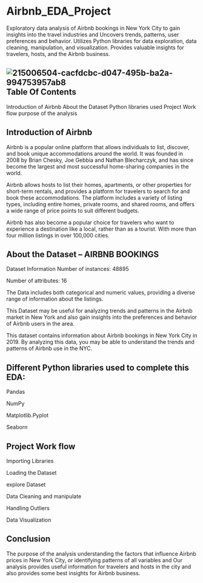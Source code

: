 # Airbnb_EDA_Project
Exploratory data analysis of Airbnb bookings in New York City to gain insights into the travel industries and Uncovers trends, patterns, user preferences and behavior. Utilizes Python libraries for data exploration, data cleaning, manipulation, and visualization. Provides valuable insights for travelers, hosts, and the Airbnb business.

![215006504-cacfdcbc-d047-495b-ba2a-994753957ab8](https://github.com/gitap023/Airbnb_EDA_Project/assets/129049035/0b2d6df3-ddae-42c0-a2f7-6d7f7e58bd64)
Table Of Contents
----------
Introduction of Airbnb
About the Dataset
Python libraries used
Project Work flow
purpose of the analysis

Introduction of Airbnb
---------------
Airbnb is a popular online platform that allows individuals to list, discover, and book unique accommodations around the world. It was founded in 2008 by Brian Chesky, Joe Gebbia and Nathan Blecharczyk, and has since become the largest and most successful home-sharing companies in the world.

Airbnb allows hosts to list their homes, apartments, or other properties for short-term rentals, and provides a platform for travelers to search for and book these accommodations. The platform includes a variety of listing types, including entire homes, private rooms, and shared rooms, and offers a wide range of price points to suit different budgets.

Airbnb has also become a popular choice for travelers who want to experience a destination like a local, rather than as a tourist. With more than four million listings in over 100,000 cities.

About the Dataset – AIRBNB BOOKINGS
---------------------
Dataset Information
Number of instances: 48895

Number of attributes: 16

The Data includes both categorical and numeric values, providing a diverse range of information about the listings.

This Dataset may be useful for analyzing trends and patterns in the Airbnb market in New York and also gain insights into the preferences and behavior of Airbnb users in the area.

This dataset contains information about Airbnb bookings in New York City in 2019. By analyzing this data, you may be able to understand the trends and patterns of Airbnb use in the NYC.

Different Python libraries used to complete this EDA:
------------------------
Pandas

NumPy

Matplotlib.Pyplot

Seaborn

Project Work flow
------------------------------
Importing Libraries

Loading the Dataset

explore Dataset

Data Cleaning and manipulate

Handling Outliers

Data Visualization

Conclusion
------------------

The purpose of the analysis
understanding the factors that influence Airbnb prices in New York City, or identifying patterns of all variables and Our analysis provides useful information for travelers and hosts in the city and also provides some best insights for Airbnb business.
